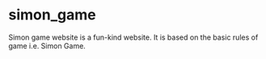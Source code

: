 # simon_game
Simon game website is a fun-kind website. It is based on the basic rules of game i.e. Simon Game.
